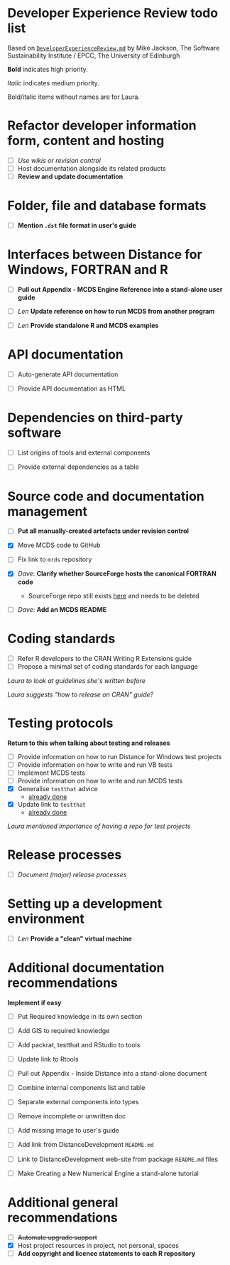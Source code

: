 Developer Experience Review todo list
=====================================

Based on [`DeveloperExperienceReview.md`](https://github.com/DistanceDevelopment/distance-consultancy/blob/master/DeveloperExperienceReview.md) by Mike Jackson, The Software Sustainability Institute / EPCC, The University of Edinburgh

**Bold** indicates high priority.

*Italic* indicates medium priority.

Bold/italic items without names are for Laura.



Refactor developer information form, content and hosting
========================================================

 - [ ] *Use wikis or revision control*
 - [ ] Host documentation alongside its related products
 - [ ] **Review and update documentation**

Folder, file and database formats
=================================

 - [ ] **Mention `.dst` file format in user's guide**

Interfaces between Distance for Windows, FORTRAN and R
======================================================

 - [ ] **Pull out Appendix - MCDS Engine Reference into a stand-alone user guide**
 - [ ] *Len* **Update reference on how to run MCDS from another program**
 - [ ] *Len* **Provide standalone R and MCDS examples**


API documentation
=================

 - [ ] Auto-generate API documentation
 - [ ] Provide API documentation as HTML


Dependencies on third-party software
====================================

 - [ ] List origins of tools and external components
 - [ ] Provide external dependencies as a table


Source code and documentation management
========================================

 - [ ] **Put all manually-created artefacts under revision control**
 - [X] Move MCDS code to GitHub
 - [ ] Fix link to `mrds` repository
 - [X] *Dave*: **Clarify whether SourceForge hosts the canonical FORTRAN code**
    - SourceForge repo still exists [here](https://sourceforge.net/projects/distanceengines/) and needs to be deleted
 - [ ] *Dave*: **Add an MCDS README**


Coding standards
================

 - [ ] Refer R developers to the CRAN Writing R Extensions guide
 - [ ] Propose a minimal set of coding standards for each language

*Laura to look at guidelines she's written before*

*Laura suggests "how to release on CRAN" guide?*


Testing protocols
=================

**Return to this when talking about testing and releases**

 - [ ] Provide information on how to run Distance for Windows test projects
 - [ ] Provide information on how to write and run VB tests
 - [ ] Implement MCDS tests
 - [ ] Provide information on how to write and run MCDS tests
 - [X] Generalise `testthat` advice
    - [already done](http://distancesampling.org/developer/develop/BuildR.html)
 - [X] Update link to `testthat`
    - [already done](http://distancesampling.org/developer/develop/BuildR.html)

*Laura mentioned importance of having a repo for test projects*


Release processes
=================

 - [ ] *Document (major) release processes*


Setting up a development environment
====================================

 - [ ] *Len* **Provide a "clean" virtual machine**


Additional documentation recommendations
========================================

**Implement if easy**

 - [ ] Put Required knowledge in its own section
 - [ ] Add GIS to required knowledge
 - [ ] Add packrat, testthat and RStudio to tools
 - [ ] Update link to Rtools
 - [ ] Pull out Appendix - Inside Distance into a stand-alone document
 - [ ] Combine internal components list and table
 - [ ] Separate external components into types
 - [ ] Remove incomplete or unwritten doc
 - [ ] Add missing image to user's guide
 - [ ] Add link from DistanceDevelopment `README.md`
 - [ ] Link to DistanceDevelopment web-site from package `README.md` files
 - [ ] Make Creating a New Numerical Engine a stand-alone tutorial


Additional general recommendations
==================================

 - [ ] ~~Automate upgrade support~~
 - [X] Host project resources in project, not personal, spaces
 - [ ] **Add copyright and licence statements to each R repository**
